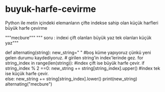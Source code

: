 # buyuk-harfe-cevirme
Python ile metin içindeki elemanların çifte indekse sahip olan küçük harfleri büyük harfe çevirme

"""mecbure""" 
""" soru : indexi çift olanları büyük yaz tek olanları küçük yaz"""

def alternating(string):
    new_string=" " #boş küme yapıyoruz çünkü yeni gelen durumu kaydediyoruz.
    # girilen string'in index'lerinde gez.
    for string_index in range(len(string)):
        #index çift ise büyük harfe çevir.
        if string_index % 2 ==0:
            new_string += string[string_index].upper()
        #index tek ise küçük harfe çevir.    
        else:
            new_string += string[string_index].lower()
    print(new_string)
alternating("mecbure")  
